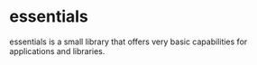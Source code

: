 # essentials
essentials is a small library that offers very basic capabilities for applications and libraries.
